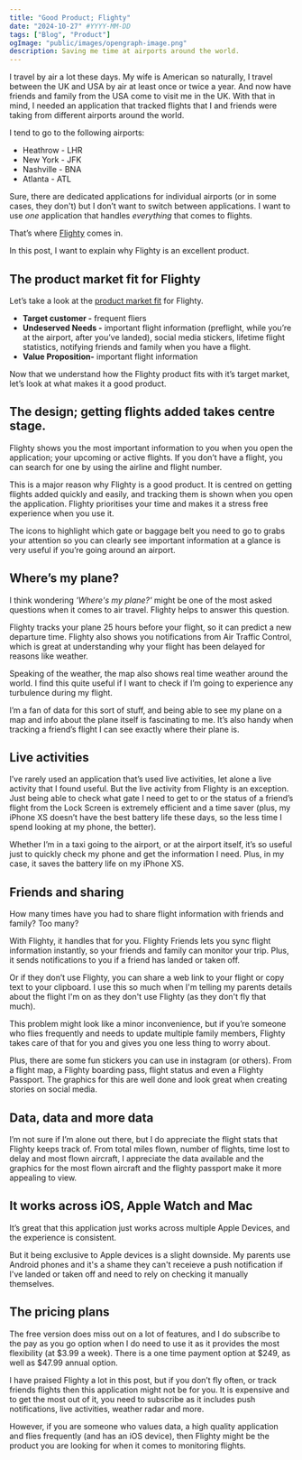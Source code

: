 ```yaml
---
title: "Good Product; Flighty"
date: "2024-10-27" #YYYY-MM-DD
tags: ["Blog", "Product"]
ogImage: "public/images/opengraph-image.png"
description: Saving me time at airports around the world.
---
```

I travel by air a lot these days. My wife is American so naturally, I travel between the UK and USA by air at least once or twice a year. And now have friends and family from the USA come to visit me in the UK. With that in mind, I needed an application that tracked flights that I and friends were taking from different airports around the world.

I tend to go to the following airports:

- Heathrow - LHR
- New York - JFK
- Nashville - BNA
- Atlanta - ATL

Sure, there are dedicated applications for individual airports (or in some cases, they don't) but I don’t want to switch between applications. I want to use *one* application that handles *everything* that comes to flights.

That’s where [Flighty](https://flighty.com/) comes in.

In this post, I want to explain why Flighty is an excellent product.

## The product market fit for Flighty

Let’s take a look at the [product market fit](https://leanproductplaybook.com/book/) for Flighty.

- **Target customer -** frequent fliers
- **Undeserved Needs -** important flight information (preflight, while you’re at the airport, after you’ve landed), social media stickers, lifetime flight statistics, notifying friends and family when you have a flight.
- **Value Proposition-** important flight information

Now that we understand how the Flighty product fits with it’s target market, let’s look at what makes it a good product.

## The design; getting flights added takes centre stage.

Flighty shows you the most important information to you when you open the application; your upcoming or active flights. If you don’t have a flight, you can search for one by using the airline and flight number.

This is a major reason why Flighty is a good product. It is centred on getting flights added quickly and easily, and tracking them is shown when you open the application. Flighty prioritises your time and makes it a stress free experience when you use it.

The icons to highlight which gate or baggage belt you need to go to grabs your attention so you can clearly see important information at a glance is very useful if you’re going around an airport.

## Where’s my plane?

I think wondering *'Where's my plane?'* might be one of the most asked questions when it comes to air travel. Flighty helps to answer this question.

Flighty tracks your plane 25 hours before your flight, so it can predict a new departure time. Flighty also shows you notifications from Air Traffic Control, which is great at understanding why your flight has been delayed for reasons like weather.

Speaking of the weather, the map also shows real time weather around the world. I find this quite useful if I want to check if I’m going to experience any turbulence during my flight.

I’m a fan of data for this sort of stuff, and being able to see my plane on a map and info about the plane itself is fascinating to me. It’s also handy when tracking a friend’s flight I can see exactly where their plane is.

## Live activities

I’ve rarely used an application that’s used live activities, let alone a live activity that I found useful. But the live activity from Flighty is an exception. Just being able to check what gate I need to get to or the status of a friend’s flight from the Lock Screen is extremely efficient and a time saver (plus, my iPhone XS doesn’t have the best battery life these days, so the less time I spend looking at my phone, the better).

Whether I’m in a taxi going to the airport, or at the airport itself, it’s so useful just to quickly check my phone and get the information I need. Plus, in my case, it saves the battery life on my iPhone XS.

## Friends and sharing

How many times have you had to share flight information with friends and family? Too many?

With Flighty, it handles that for you. Flighty Friends lets you sync flight information instantly, so your friends and family can monitor your trip. Plus, it sends notifications to you if a friend has landed or taken off.

Or if they don’t use Flighty, you can share a web link to your flight or copy text to your clipboard. I use this so much when I'm telling my parents details about the flight I'm on as they don't use Flighty (as they don't fly that much).

This problem might look like a minor inconvenience, but if you’re someone who flies frequently and needs to update multiple family members, Flighty takes care of that for you and gives you one less thing to worry about.

Plus, there are some fun stickers you can use in instagram (or others). From a flight map, a Flighty boarding pass, flight status and even a Flighty Passport. The graphics for this are well done and look great when creating stories on social media.

## Data, data and more data

I’m not sure if I’m alone out there, but I do appreciate the flight stats that Flighty keeps track of. From total miles flown, number of flights, time lost to delay and most flown aircraft, I appreciate the data available and the graphics for the most flown aircraft and the flighty passport make it more appealing to view.

## It works across iOS, Apple Watch and Mac

It’s great that this application just works across multiple Apple Devices, and the experience is consistent.

But it being exclusive to Apple devices is a slight downside. My parents use Android phones and it's a shame they can't receieve a push notification if I've landed or taken off and need to rely on checking it manually themselves.

## The pricing plans

The free version does miss out on a lot of features, and I do subscribe to the pay as you go option when I do need to use it as it provides the most flexibility (at $3.99 a week). There is a one time payment option at $249, as well as $47.99 annual option.

I have praised Flighty a lot in this post, but if you don’t fly often, or track friends flights then this application might not be for you. It is expensive and to get the most out of it, you need to subscribe as it includes push notifications, live activities, weather radar and more.

However, if you are someone who values data, a high quality application and flies frequently (and has an iOS device), then Flighty might be the product you are looking for when it comes to monitoring flights.
